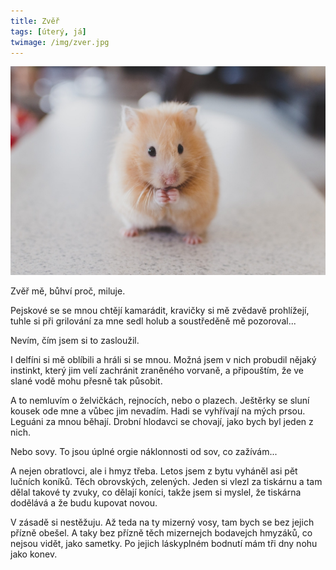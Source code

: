 ```yaml
---
title: Zvěř
tags: [úterý, já]
twimage: /img/zver.jpg
---
```


![cover](/img/zver.jpg)

Zvěř mě, bůhví proč, miluje.

Pejskové se se mnou chtějí kamarádit, kravičky si mě zvědavě prohlížejí, tuhle si při grilování za mne sedl holub a soustředěně mě pozoroval...

Nevím, čím jsem si to zasloužil.

I delfíni si mě oblíbili a hráli si se mnou. Možná jsem v nich probudil nějaký instinkt, který jim velí zachránit zraněného vorvaně, a připouštím, že ve slané vodě mohu přesně tak působit.

A to nemluvím o želvičkách, rejnocích, nebo o plazech. Ještěrky se sluní kousek ode mne a vůbec jim nevadím. Hadi se vyhřívají na mých prsou. Leguáni za mnou běhají. Drobní hlodavci se chovají, jako bych byl jeden z nich.

Nebo sovy. To jsou úplné orgie náklonnosti od sov, co zažívám...

A nejen obratlovci, ale i hmyz třeba. Letos jsem z bytu vyháněl asi pět lučních koníků. Těch obrovských, zelených. Jeden si vlezl za tiskárnu a tam dělal takové ty zvuky, co dělají koníci, takže jsem si myslel, že tiskárna dodělává a že budu kupovat novou.

V zásadě si nestěžuju. Až teda na ty mizerný vosy, tam bych se bez jejich přízně obešel. A taky bez přízně těch mizernejch bodavejch hmyzáků, co nejsou vidět, jako sametky. Po jejich láskyplném bodnutí mám tři dny nohu jako konev.